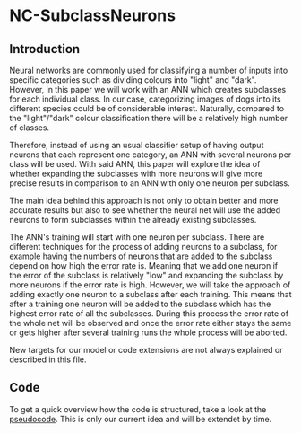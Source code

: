 # NC-SubclassNeurons
## Introduction
Neural networks are commonly used for classifying a number of inputs into specific categories such as dividing colours into "light" and "dark". However, in this paper we will work with an ANN which creates subclasses for each individual class. In our case, categorizing images of dogs into its different species could be of considerable interest. Naturally, compared to the "light"/"dark" colour classification there will be a relatively high number of classes.

Therefore, instead of using an usual classifier setup of having output neurons that each represent one category, an ANN with several neurons per class will be used. With said ANN, this paper will explore the idea of whether expanding the subclasses with more neurons will give more precise results in comparison to an ANN with only one neuron per subclass.

The main idea behind this approach is not only to obtain better and more accurate results but also to see whether the neural net will use the added neurons to form subclasses within the already existing subclasses.

The ANN's training will start with one neuron per subclass. There are different techniques for the process of adding neurons to a subclass, for example having the numbers of neurons that are added to the subclass depend on how high the error rate is. Meaning that we add one neuron if the error of the subclass is relatively "low" and expanding the subclass by more neurons if the error rate is high. However, we will take the approach of adding exactly one neuron to a subclass after each training. This means that after a training one neuron will be added to the subclass which has the highest error rate of all the subclasses. During this process the error rate of the whole net will be observed and once the error rate either stays the same or gets higher after several training runs the whole process will be aborted.

New targets for our model or code extensions are not always explained or described in this file. 

## Code
To get a quick overview how the code is structured, take a look at the [pseudocode](https://github.com/ManuelSperl/NC-SubclassNeurons/blob/main/Pseudocode_Algorithm.pdf). This is only our current idea and will be extendet by time.
